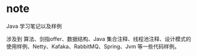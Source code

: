 # note
Java 学习笔记以及样例

涉及到 算法、剑指offer、数据结构、Java 集合注释、线程池注释、设计模式的使用样例、Netty、Kafaka、RabbitMQ、Spring、Jvm 等一些代码样例。
